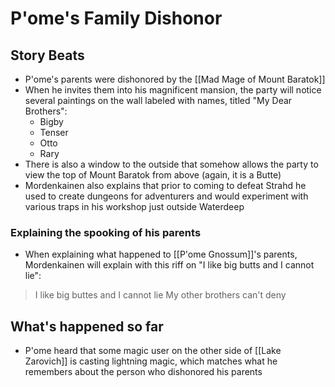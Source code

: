 # P'ome's Family Dishonor
## Story Beats
* P'ome's parents were dishonored by the [[Mad Mage of Mount Baratok]]
* When he invites them into his magnificent mansion, the party will notice several paintings on the wall labeled with names, titled "My Dear Brothers":
  * Bigby
  * Tenser
  * Otto
  * Rary
* There is also a window to the outside that somehow allows the party to view the top of Mount Baratok from above (again, it is a Butte)
* Mordenkainen also explains that prior to coming to defeat Strahd he used to create dungeons for adventurers and would experiment with various traps in his workshop just outside Waterdeep

### Explaining the spooking of his parents
* When explaining what happened to [[P'ome Gnossum]]'s parents, Mordenkainen will explain with this riff on "I like big butts and I cannot lie":
> I like big buttes and I cannot lie
> My other brothers can't deny
> 

## What's happened so far
* P'ome heard that some magic user on the other side of [[Lake Zarovich]] is casting lightning magic, which matches what he remembers about the person who dishonored his parents